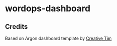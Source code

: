 # wordops-dashboard

## Credits

Based on Argon dashboard template by [Creative Tim](https://www.creative-tim.com)
